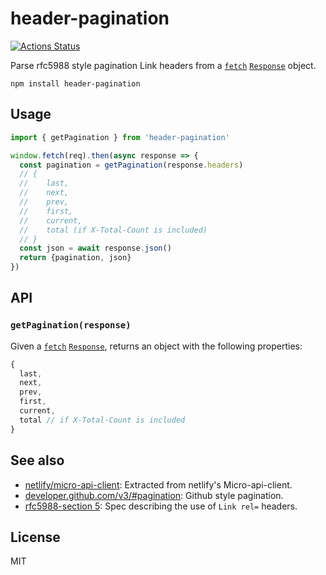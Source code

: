 # header-pagination
[![Actions Status](https://github.com/bcomnes/header-pagination/workflows/tests/badge.svg)](https://github.com/bcomnes/header-pagination/actions)

Parse rfc5988 style pagination Link headers from a [`fetch`][fetch] [`Response`][response] object.

```
npm install header-pagination
```

## Usage

``` js
import { getPagination } from 'header-pagination'

window.fetch(req).then(async response => {
  const pagination = getPagination(response.headers)
  // {
  //    last,
  //    next,
  //    prev,
  //    first,
  //    current,
  //    total (if X-Total-Count is included)
  // }
  const json = await response.json()
  return {pagination, json}
})
```

## API

### `getPagination(response)`

Given a [`fetch`][fetch] [`Response`][response], returns an object with the following properties:

```js
{
  last,
  next,
  prev,
  first,
  current,
  total // if X-Total-Count is included
}
```

## See also

- [netlify/micro-api-client](https://github.com/netlify/micro-api-client): Extracted from netlify's Micro-api-client.
- [developer.github.com/v3/#pagination](https://developer.github.com/v3/#pagination): Github style pagination.
- [rfc5988-section 5][rfc5988]: Spec describing the use of `Link rel=` headers.

## License

MIT


[response]: https://developer.mozilla.org/en-US/docs/Web/API/Response
[fetch]: https://developer.mozilla.org/en-US/docs/Web/API/Fetch_API
[rfc5988]: https://tools.ietf.org/html/rfc5988#section-5
